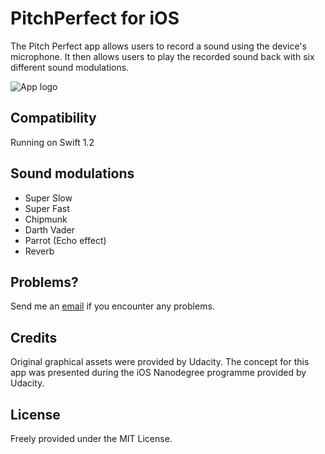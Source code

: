 # PitchPerfect for iOS
The Pitch Perfect app allows users to record a sound using the device's microphone. It then allows users to play the recorded sound back with six different sound modulations.

![App logo](http://i.imgur.com/3Zrhmls.png)

## Compatibility
Running on Swift 1.2

## Sound modulations
- Super Slow
- Super Fast
- Chipmunk
- Darth Vader
- Parrot (Echo effect)
- Reverb

## Problems?
Send me an [email](mailto:anthony@monori.me?subject=PitchPerfect) if you encounter any problems.

## Credits
Original graphical assets were provided by Udacity.
The concept for this app was presented during the iOS Nanodegree programme provided by Udacity.

## License
Freely provided under the MIT License.
